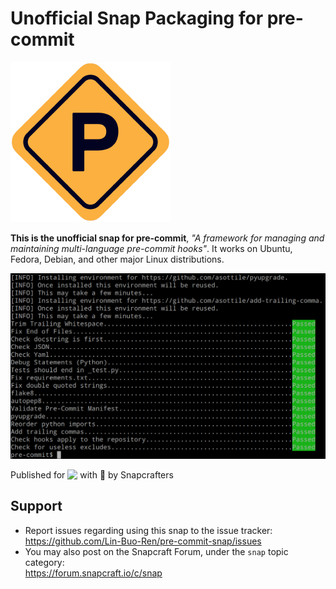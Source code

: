 # Unofficial Snap Packaging for pre-commit
<!--
	Use the Staticaly service for easy access to in-repo pictures:
	https://www.staticaly.com/
-->
![Logo of pre-commit](gui/logo.256px.png "Logo of pre-commit")

**This is the unofficial snap for pre-commit**, *"A framework for managing and maintaining multi-language pre-commit hooks"*. It works on Ubuntu, Fedora, Debian, and other major Linux distributions.

<!-- Uncomment and modify this when you are provided a build status badge
[![Build Status Badge of the `pre-commit` Snap](https://build.snapcraft.io/badge/Lin-Buo-Ren/pre-commit-snap.svg "Build Status of the `pre-commit` snap")](https://build.snapcraft.io/user/Lin-Buo-Ren/pre-commit-snap)
-->

![Screenshot of the Snapped Application](local/screenshots/precommit-run-allfiles-result.png "Screenshot of the Snapped Application")

Published for <img src="http://anything.codes/slack-emoji-for-techies/emoji/tux.png" align="top" width="24" /> with 💝 by Snapcrafters

<!-- Uncomment and modify this when you have published the snap to the Snap Store
## Installation
([Don't have snapd installed?](https://snapcraft.io/docs/core/install))

### In a Terminal
    # Install the snap #
    sudo snap install --channel=edge --devmode pre-commit
    #sudo snap install --channel=beta pre-commit
    #sudo snap install pre-commit
    
    # Connect the snap to essential security confinement interfaces #
    ## (Proper reasoning for connecting _plug_name_) ##
    sudo snap connect pre-commit:_plug_name_
    
    # Connect the snap to optional security confinement interfaces #
    ## (Proper reasoning for connecting _plug_name_) ##
    sudo snap connect pre-commit:_plug_name_
    
    # Launch the application #
    pre-commit
    snap run pre-commit # If you have another existing installation

### The Graphical Way
[![Get it from the Snap Store](https://snapcraft.io/static/images/badges/en/snap-store-black.svg)](https://snapcraft.io/pre-commit)
-->

<!-- Uncomment when you have test results
## What is Working
* [A list of functionallities that are verified working]

## What is NOT Working...yet 
Check out the [issue tracker](https://github.com/Lin-Buo-Ren/pre-commit-snap/issues) for known issues.
-->

## Support
* Report issues regarding using this snap to the issue tracker:  
  <https://github.com/Lin-Buo-Ren/pre-commit-snap/issues>
* You may also post on the Snapcraft Forum, under the `snap` topic category:  
  <https://forum.snapcraft.io/c/snap>
